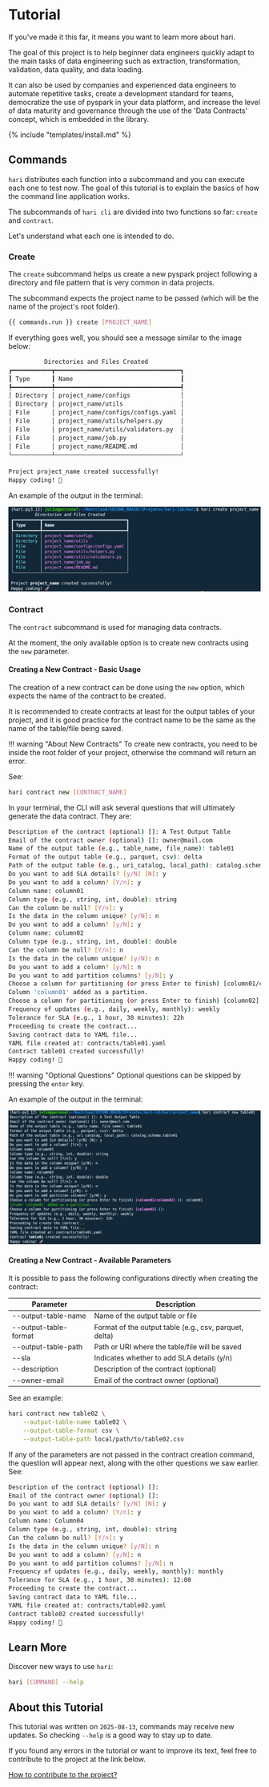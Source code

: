 # Tutorial

If you've made it this far, it means you want to learn more about hari.

The goal of this project is to help beginner data engineers quickly adapt to the main tasks of data engineering such as extraction, transformation, validation, data quality, and data loading.

It can also be used by companies and experienced data engineers to automate repetitive tasks, create a development standard for teams, democratize the use of pyspark in your data platform, and increase the level of data maturity and governance through the use of the 'Data Contracts' concept, which is embedded in the library.

{% include "templates/install.md" %}

## Commands

`hari` distributes each function into a subcommand and you can execute each one to test now. The goal of this tutorial is to explain the basics of how the command line application works.

The subcommands of `hari cli` are divided into two functions so far: `create` and `contract`.

Let's understand what each one is intended to do.

### Create

The `create` subcommand helps us create a new pyspark project following a directory and file pattern that is very common in data projects.

The subcommand expects the project name to be passed (which will be the name of the project's root folder).

```bash
{{ commands.run }} create [PROJECT_NAME]
```

If everything goes well, you should see a message similar to the image below:

```bash
          Directories and Files Created          
┏━━━━━━━━━━━┳━━━━━━━━━━━━━━━━━━━━━━━━━━━━━━━━━━━┓
┃ Type      ┃ Name                              ┃
┡━━━━━━━━━━━╇━━━━━━━━━━━━━━━━━━━━━━━━━━━━━━━━━━━┩
│ Directory │ project_name/configs              │
│ Directory │ project_name/utils                │
│ File      │ project_name/configs/configs.yaml │
│ File      │ project_name/utils/helpers.py     │
│ File      │ project_name/utils/validators.py  │
│ File      │ project_name/job.py               │
│ File      │ project_name/README.md            │
└───────────┴───────────────────────────────────┘

Project project_name created successfully!
Happy coding! 🚀
```

An example of the output in the terminal:

![](assets/tutorial/img_01.png)

### Contract

The `contract` subcommand is used for managing data contracts.

At the moment, the only available option is to create new contracts using the `new` parameter.

#### Creating a New Contract - Basic Usage

The creation of a new contract can be done using the `new` option, which expects the name of the contract to be created.

It is recommended to create contracts at least for the output tables of your project, and it is good practice for the contract name to be the same as the name of the table/file being saved.

!!! warning "About New Contracts"
    To create new contracts, you need to be inside the root folder of your project, otherwise the command will return an error.

See:

```bash
hari contract new [CONTRACT_NAME]
```

In your terminal, the CLI will ask several questions that will ultimately generate the data contract. They are:

```bash
Description of the contract (optional) []: A Test Output Table
Email of the contract owner (optional) []: owner@mail.com
Name of the output table (e.g., table_name, file_name): table01
Format of the output table (e.g., parquet, csv): delta
Path of the output table (e.g., uri_catalog, local_path): catalog.schema.table01
Do you want to add SLA details? [y/N] [N]: y
Do you want to add a column? [Y/n]: y
Column name: column01
Column type (e.g., string, int, double): string
Can the column be null? [Y/n]: y
Is the data in the column unique? [y/N]: n
Do you want to add a column? [y/N]: y
Column name: column02
Column type (e.g., string, int, double): double
Can the column be null? [Y/n]: n
Is the data in the column unique? [y/N]: n
Do you want to add a column? [y/N]: n
Do you want to add partition columns? [y/N]: y
Choose a column for partitioning (or press Enter to finish) [column01/column02] (): column01
Column 'column01' added as a partition.
Choose a column for partitioning (or press Enter to finish) [column02] (): 
Frequency of updates (e.g., daily, weekly, monthly): weekly
Tolerance for SLA (e.g., 1 hour, 30 minutes): 22h   
Proceeding to create the contract...
Saving contract data to YAML file...
YAML file created at: contracts/table01.yaml
Contract table01 created successfully!
Happy coding! 🚀
```

!!! warning "Optional Questions"
    Optional questions can be skipped by pressing the `enter` key.

An example of the output in the terminal:

![](assets/tutorial/img_02.png)

#### Creating a New Contract - Available Parameters

It is possible to pass the following configurations directly when creating the contract:

| Parameter              | Description                                                      |
|------------------------|------------------------------------------------------------------|
| --output-table-name    | Name of the output table or file                                 |
| --output-table-format  | Format of the output table (e.g., csv, parquet, delta)           |
| --output-table-path    | Path or URI where the table/file will be saved                   |
| --sla                  | Indicates whether to add SLA details (y/n)                       |
| --description          | Description of the contract (optional)                           |
| --owner-email          | Email of the contract owner (optional)                           |

See an example:

```bash
hari contract new table02 \
    --output-table-name table02 \
    --output-table-format csv \
    --output-table-path local/path/to/table02.csv
```

If any of the parameters are not passed in the contract creation command, the question will appear next, along with the other questions we saw earlier. See:

```bash
Description of the contract (optional) []: 
Email of the contract owner (optional) []: 
Do you want to add SLA details? [y/N] [N]: y
Do you want to add a column? [Y/n]: y
Column name: Column04
Column type (e.g., string, int, double): string
Can the column be null? [Y/n]: y
Is the data in the column unique? [y/N]: n
Do you want to add a column? [y/N]: n
Do you want to add partition columns? [y/N]: n
Frequency of updates (e.g., daily, weekly, monthly): monthly
Tolerance for SLA (e.g., 1 hour, 30 minutes): 12:00   
Proceeding to create the contract...
Saving contract data to YAML file...
YAML file created at: contracts/table02.yaml
Contract table02 created successfully!
Happy coding! 🚀
```

## Learn More

Discover new ways to use `hari`:

```bash
hari [COMMAND] --help
```

## About this Tutorial

This tutorial was written on `2025-08-13`, commands may receive new updates. So checking `--help` is a good way to stay up to date.

If you found any errors in the tutorial or want to improve its text, feel free to contribute to the project at the link below.

[How to contribute to the project?](/02_contribute.html)